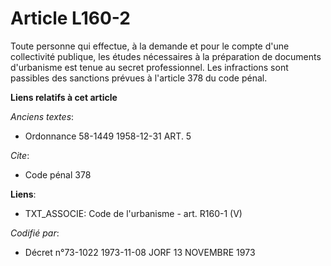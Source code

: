 # Article L160-2

Toute personne qui effectue, à la demande et pour le compte d'une collectivité publique, les études nécessaires à la
préparation de documents d'urbanisme est tenue au secret professionnel. Les infractions sont passibles des sanctions prévues
à l'article 378 du code pénal.

**Liens relatifs à cet article**

_Anciens textes_:

  - Ordonnance 58-1449 1958-12-31 ART. 5

_Cite_:

  - Code pénal 378

**Liens**:

  - TXT_ASSOCIE: Code de l'urbanisme - art. R160-1 (V)

_Codifié par_:

  - Décret n°73-1022 1973-11-08 JORF 13 NOVEMBRE 1973
